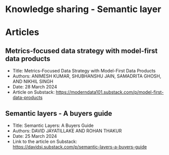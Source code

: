 Knowledge sharing - Semantic layer
==================================

# Articles

## Metrics-focused data strategy with model-first data products
* Title: Metrics-Focused Data Strategy with Model-First Data Products
* Authors: ANIMESH KUMAR, SHUBHANSHU JAIN, SAMADRITA GHOSH, AND NIKHIL SINGH
* Date: 28 March 2024
* Article on Substack:
  https://moderndata101.substack.com/p/model-first-data-products

## Semantic layers - A buyers guide
* Title: Semantic Layers: A Buyers Guide
* Authors: DAVID JAYATILLAKE AND ROHAN THAKUR
* Date: 25 March 2024
* Link to the article on Substack:
  https://davidsj.substack.com/p/semantic-layers-a-buyers-guide
